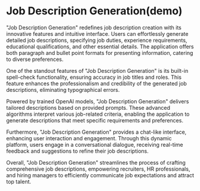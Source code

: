 <h1 >
Job Description Generation(demo)
</h1>
<p>"Job Description Generation" redefines job description creation with its innovative features and intuitive interface. Users can effortlessly generate detailed job descriptions, specifying job duties, experience requirements, educational qualifications, and other essential details. The application offers both paragraph and bullet point formats for presenting information, catering to diverse preferences.

One of the standout features of "Job Description Generation" is its built-in spell-check functionality, ensuring accuracy in job titles and roles. This feature enhances the professionalism and credibility of the generated job descriptions, eliminating typographical errors.

Powered by trained OpenAI models, "Job Description Generation" delivers tailored descriptions based on provided prompts. These advanced algorithms interpret various job-related criteria, enabling the application to generate descriptions that meet specific requirements and preferences.

Furthermore, "Job Description Generation" provides a chat-like interface, enhancing user interaction and engagement. Through this dynamic platform, users engage in a conversational dialogue, receiving real-time feedback and suggestions to refine their job descriptions.

Overall, "Job Description Generation" streamlines the process of crafting comprehensive job descriptions, empowering recruiters, HR professionals, and hiring managers to efficiently communicate job expectations and attract top talent.</p>
